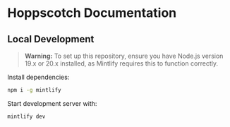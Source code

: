 # Hoppscotch Documentation

## Local Development

> **Warning:** To set up this repository, ensure you have Node.js version 19.x
> or 20.x installed, as Mintlify requires this to function correctly.

Install dependencies:

```bash
npm i -g mintlify
```

Start development server with:

```bash
mintlify dev
```
